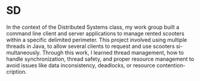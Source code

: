 # SD
In the context of the Distributed Systems class, my work group built a
command line client and server applications to manage rented scooters
within a specific delimited perimeter. This project involved using multiple
threads in Java, to allow several clients to request and use scooters si-
multaneously. Through this work, I learned thread management, how to
handle synchronization, thread safety, and proper resource management
to avoid issues like data inconsistency, deadlocks, or resource contention-
cription.
